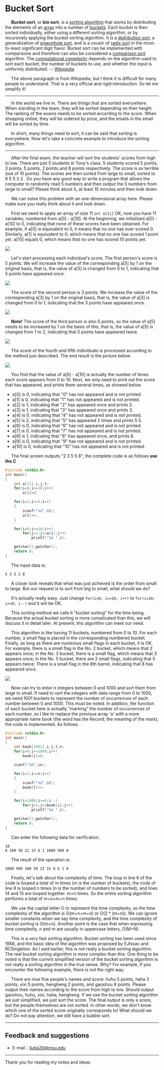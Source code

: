 # Bucket Sort

&#160;&#160;&#160;&#160;&#160;**Bucket sort**, or **bin sort**, is a [sorting algorithm](https://en.wikipedia.org/wiki/Sorting_algorithm) that works by distributing the elements of an [array](https://en.wikipedia.org/wiki/Array_data_structure) into a number of [buckets](https://en.wikipedia.org/wiki/Bucket_(computing)). Each bucket is then sorted individually, either using a different sorting algorithm, or by recursively applying the bucket sorting algorithm. It is a [distribution sort](https://en.wikipedia.org/wiki/Sorting_algorithm#Distribution_sort), a generalization of [pigeonhole sort](https://en.wikipedia.org/wiki/Pigeonhole_sort), and is a cousin of [radix sort](https://en.wikipedia.org/wiki/Radix_sort) in the most-to-least significant digit flavor. Bucket sort can be implemented with comparisons and therefore can also be considered a [comparison sort](https://en.wikipedia.org/wiki/Comparison_sort) algorithm. The [computational complexity](https://en.wikipedia.org/wiki/Analysis_of_algorithms) depends on the algorithm used to sort each bucket, the number of buckets to use, and whether the input is uniformly distributed. -- [Wikipedia](https://en.wikipedia.org/wiki/Bucket_sort)

&#160;&#160;&#160;&#160;&#160;The above paragraph is from Wikipedia, but I think it is difficult for many people to understand. That is a very official and rigid introduction. So let me simplify it!

----------

&#160;&#160;&#160;&#160;&#160;In the world we live in. There are things that are sorted everywhere. When standing in the team, they will be sorted depending on their height. The ranking of the exams needs to be sorted according to the score. When shopping online, they will be ordered by price, and the emails in the email will be sorted by time.

&#160;&#160;&#160;&#160;&#160;In short, many things need to sort, it can be said that sorting is everywhere. Now let's take a concrete example to introduce the sorting algorithm.

----------

&#160;&#160;&#160;&#160;&#160;After the final exam, the teacher will sort the students' scores from high to low. There are just 5 students in Tony's class. 5 students scored 5 points, 3 points, 5 points, 2 points and 8 points respectively. The score is so terrible (out of 10 points). The scores are then sorted from large to small, sorted to 8 5 5 3 2 . Do you have any good way to write a program that allows the computer to randomly read 5 numbers and then output the 5 numbers from large to small? Please think about it, at least 15 minutes and then look down.

&#160;&#160;&#160;&#160;&#160;We can solve this problem with an one-dimensional array here. Please make sure you really think about it and look down.

&#160;&#160;&#160;&#160;&#160;First we need to apply an array of size 11 `int a[11]` OK, now you have 11 variables, numbered from a[0] - a[10]. At the beginning, we initialized a[0] - a[10] to 0, indicating that none of these scores have been obtained. For example, if a[0] is equivalent to 0, it means that no one has ever scored 0. Similarly, a[1] is equivalent to 0, which means that no one has scored 1 point yet. a[10] equals 0, which means that no one has scored 10 points yet.

![](https://raw.githubusercontent.com/liutiantian233/Magical-Algorithms/master/Sort/Bucket%20Sort/Bucket%20Sort%20p1.png)

&#160;&#160;&#160;&#160;&#160;Let's start processing each individual's score. The first person's score is 5 points. We will increase the value of the corresponding a[5] by 1 on the original basis, that is, the value of a[5] is changed from 0 to 1, indicating that 5 points have appeared once.

![](https://raw.githubusercontent.com/liutiantian233/Magical-Algorithms/master/Sort/Bucket%20Sort/Bucket%20Sort%20p2.png)

&#160;&#160;&#160;&#160;&#160;The score of the second person is 3 points. We increase the value of the corresponding a[3] by 1 on the original basis, that is, the value of a[3] is changed from 0 to 1, indicating that the 3 points have appeared once.

![](https://raw.githubusercontent.com/liutiantian233/Magical-Algorithms/master/Sort/Bucket%20Sort/Bucket%20Sort%20p3.png)

&#160;&#160;&#160;&#160;&#160;**Note!** The score of the third person is also 5 points, so the value of a[5] needs to be increased by 1 on the basis of this, that is, the value of a[5] is changed from 1 to 2, indicating that 5 points have appeared twice.

![](https://raw.githubusercontent.com/liutiantian233/Magical-Algorithms/master/Sort/Bucket%20Sort/Bucket%20Sort%20p4.png)

&#160;&#160;&#160;&#160;&#160;The score of the fourth and fifth individuals is processed according to the method just described. The end result is the picture below.

![](https://raw.githubusercontent.com/liutiantian233/Magical-Algorithms/master/Sort/Bucket%20Sort/Bucket%20Sort%20p5.png)

&#160;&#160;&#160;&#160;&#160;You find that the value of a[0] - a[10] is actually the number of times each score appears from 0 to 10. Next, we only need to print out the score that has appeared, and prints them several times, as showed below.

- a[0] is 0, indicating that "0" has not appeared and is not printed.
- a[1] is 0, indicating that "1" has not appeared and is not printed.
- a[2] is 1, indicating that "2" has appeared once and prints 2.
- a[3] is 1, indicating that "3" has appeared once and prints 3.
- a[4] is 0, indicating that "4" has not appeared and is not printed.
- a[5] is 2, indicating that "5" has appeared 2 times and prints 5 5.
- a[6] is 0, indicating that "6" has not appeared and is not printed.
- a[7] is 0, indicating that "7" has not appeared and is not printed.
- a[8] is 1, indicating that "8" has appeared once, and prints 8.
- a[9] is 0, indicating that "9" has not appeared and is not printed.
- a[10] is 0, indicating that "10" has not appeared and is not printed.

&#160;&#160;&#160;&#160;&#160;The final screen outputs "2 3 5 5 8", the complete code is as follows **use the C**

```c
#include <stdio.h>
int main()
{
    int a[11],i,j,t;
    for(i=0;i<=10;i++)
        a[i]=0;

    for(i=1;i<=5;i++)
    {
        scanf("%d",&t);
        a[t]++;
    }

    for(i=0;i<=10;i++)
        for(j=1;j<=a[i];j++)
            printf("%d ",i);

    getchar();getchar();
    return 0;
}
```

&#160;&#160;&#160;&#160;&#160;The input data is:

```
5 3 5 2 8
```

&#160;&#160;&#160;&#160;&#160;A closer look reveals that what was just achieved is the order from small to large. But our request is to sort from big to small, what should we do?

&#160;&#160;&#160;&#160;&#160;It's actually really easy. Just change `for(i=0; i<=10; i++)` to `for(i=10; i>=0; i--)` and it will be OK.

&#160;&#160;&#160;&#160;&#160;This sorting method we calls it "bucket sorting" for the time being. Because the actual bucket sorting is more complicated than this, we will discuss it in detail later. At present, this algorithm can meet our need.

&#160;&#160;&#160;&#160;&#160;This algorithm is like having 11 buckets, numbered from 0 to 10. For each number, a small flag is placed in the corresponding numbered bucket. Finally, as long as there are numerous small flags in each bucket, it is OK. For example, there is a small flag in the No. 2 bucket, which means that 2 appears once; in the No. 3 bucket, there is a small flag, which means that 3 appears once; in the No. 5 bucket, there are 2 small flags, indicating that 5 appears twice; There is a small flag in the 8th barrel, indicating that 8 has appeared once.

![](https://raw.githubusercontent.com/liutiantian233/Magical-Algorithms/master/Sort/Bucket%20Sort/Bucket%20Sort%20p6.png)

&#160;&#160;&#160;&#160;&#160;Now can try to enter n integers between 0 and 1000 and sort them from large to small. If need to sort the integers with data range from 0 to 1000, we need 1001 buckets to represent the number of occurrences of each number between 0 and 1000. This must be noted. In addition, the function of each bucket here is actually "marking" the number of occurrences of each number, so I like to replace the previous array 'a' with a more appropriate name book (the word has the Record, the meaning of the mark), the code is implemented. As follows.

```c
#include <stdio.h>
int main()
{
    int book[1001],i,j,t,n;
    for(i=0;i<=1000;i++)
        book[i]=0;

    scanf("%d",&n);

    for(i=1;i<=n;i++)
    {
        scanf("%d",&t);
        book[t]++;
    }

    for(i=1000;i>=0;i--)
        for(j=1;j<=book[i];j++)
            printf("%d ",i);

    getchar();getchar();
    return 0;
}
```

&#160;&#160;&#160;&#160;&#160;Can enter the following data for verification.

```
10
8 100 50 22 15 6 1 1000 999 0
```

&#160;&#160;&#160;&#160;&#160;The result of the operation is:

```
1000 999 100 50 22 15 8 6 1 0
```

&#160;&#160;&#160;&#160;&#160;Finally, let's talk about the complexity of time. The loop in line 6 of the code is looped a total of m times (m is the number of buckets), the code of line 9 is looped n times (n is the number of numbers to be sorted), and lines 14 and 15 are looped together. m+n times. So the entire sorting algorithm performs a total of m+n+m+n times.

&#160;&#160;&#160;&#160;&#160;We use the capital letter O to represent the time complexity, so the time complexity of the algorithm is O(m+n+m+n) or O(2 * (m+n)). We can ignore smaller constants when we say time complexity, and the time complexity of bucket sorting is O(m+n). Another point is the case that when expressing time complexity, n and m are usually in uppercase letters, O(M+N).

&#160;&#160;&#160;&#160;&#160;This is a very fast sorting algorithm. Bucket sorting has been used since 1956, and the basic idea of the algorithm was proposed by EJIssac and RCSingleton. As I said earlier, this is not really a bucket sorting algorithm. The real bucket sorting algorithm is more complex than this. One thing to be noted is that the current simplified version of the bucket sorting algorithm is not really a sorting algorithm in the true sense. Why? For example, if you encounter the following example, there is not the right way.

&#160;&#160;&#160;&#160;&#160;There are now five people's names and score: huhu 5 points, haha 3 points, xixi 5 points, hengheng 2 points, and gaoshou 8 points. Please output their names according to the score from high to low. Should output gaoshou, huhu, xixi, haha, hengheng. If we use the bucket sorting algorithm we just simplified, we just sort the score. The final output is only a score, but the people themselves are not sorted. In other words, we don't know which one of the sorted score originally corresponds to! What should we do? Do not pay attention, we still have a bubble sort.

---------

## Feedback and suggestions

- E-mail：<liutia20@msu.edu>

---------

Thank you for reading my notes and ideas.
